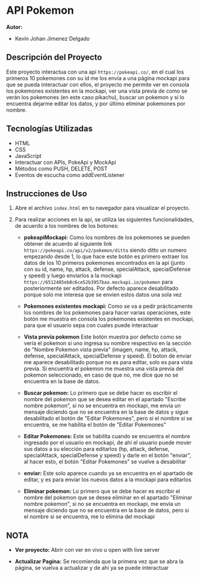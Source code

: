 # API Pokemon

**Autor:**

- Kevin Johan Jimenez Delgado

## Descripción del Proyecto

Este proyecto interactua con una api `https://pokeapi.co/`, en el cual los primeros 10 pokemones con su id me los envía a una página mockapi para que se pueda interactuar con ellos, el proyecto me permite ver en consola los pokemones existentes en la mockapi, ver una vista previa de como se verán los pokemones (en este caso pikachu), buscar un pokemon y si lo encuentra dejarme editar los datos, y por último eliminar pokemones por nombre.

## Tecnologías Utilizadas

- HTML
- CSS
- JavaScript
- Interactuar con APIs, PokeApi y MockApi
- Métodos como PUSH, DELETE, POST
- Eventos de escucha como addEventListener

## Instrucciones de Uso

1. Abre el archivo `index.html` en tu navegador para visualizar el proyecto.

2. Para realizar acciones en la api, se utiliza las siguientes funcionalidades, de acuerdo a los nombres de los botones:

   - **pokeapiMockapi:** Como los nombres de los pokemones se pueden obtener de acuerdo al siguiente link  `https://pokeapi.co/api/v2/pokemon/ditto` siendo ditto un numero empezando desde 1, lo que hace este botón es primero extraer los datos de los 10 primeros pokemones encontrados en la api (junto con su id, name, hp, attack, defense, specialAttack, specialDefense y speed) y luego enviarlos a la mockapi `https://6512485eb8c6ce52b3957baa.mockapi.io/pokemon` para posteriormente ser editados. Por defecto aparece desabilitado porque solo me interesa que se envíen estos datos una sola vez

   - **Pokemones existentes mockapi:** Como se va a pedir prácticamente los nombres de los pokemones para hacer varias operaciones, este botón me muestra en consola los pokemones existentes en mockapi, para que el usuario sepa con cuales puede interactuar

   - **Vista previa pokemon** Este botón muestra por defecto como se vería el pokemon si uno ingresa su nombre respectivo en la sección de "Nombre Pokemon vista previa" (imagen, name, hp, attack, defense, specialAttack, specialDefense y speed). El boton de enviar me aparece desabilitado porque no es para editar, solo es para vista previa. Si encuentra el pokemon me muestra una vista previa del pokemon seleccionado, en caso de que no, me dice que no se encuentra en la base de datos.

   - **Buscar pokemon:** Lo primero que se debe hacer es escribir el nombre del pokemon que se desea editar en el apartado "Escribe nombre pokemon", si no se encuentra en mockapi, me envía un mensaje diciendo que no se encuentra en la base de datos y sigue desabilitado el botón de "Editar Pokemones", pero si el nombre si se encuentra, se me habilita el botón de "Editar Pokemones"

   - **Editar Pokemones:** Este se habilita cuando se encuentra el nombre ingresado por el usuario en mockapi, de ahí el usuario puede mover sus datos a su elección para editarlos (hp, attack, defense, specialAttack, specialDefense y speed) y darle en el botón "enviar", al hacer esto, el botón "Editar Pokemones" se vuelve a desabilitar

   - **enviar:** Este solo aparece cuando ya se encuentra en el apartado de editar, y es para enviar los nuevos datos a la mockapi para editarlos

   - **Eliminar pokemon:** Lo primero que se debe hacer es escribir el nombre del pokemon que se desea eliminar en el apartado "Eliminar nombre pokemon", si no se encuentra en mockapi, me envía un mensaje diciendo que no se encuentra en la base de datos, pero si el nombre si se encuentra, me lo elimina del mockapi

## NOTA

- **Ver proyecto:** Abrir con ver en vivo u open with live server

- **Actualizar Pagina:** Se recomienda que la primera vez que se abra la página, se vuelva a actualizar y de ahí ya se puede interactuar

